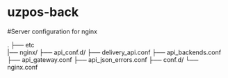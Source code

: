 # uzpos-back
#Server configuration for nginx

.
├── etc                   
    |── nginx/
        ├── api_conf.d/ 
            ├── delivery_api.conf 
        ├── api_backends.conf
        ├── api_gateway.conf 
        ├── api_json_errors.conf
        ├── conf.d/
        └── nginx.conf